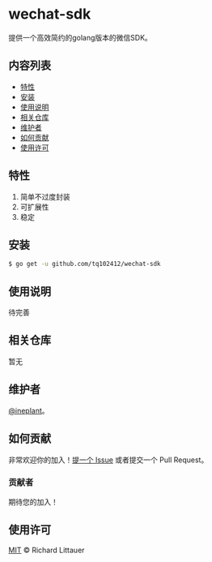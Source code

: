 # wechat-sdk

提供一个高效简约的golang版本的微信SDK。

## 内容列表

- [特性](#特性)
- [安装](#安装)
- [使用说明](#使用说明)
- [相关仓库](#相关仓库)
- [维护者](#维护者)
- [如何贡献](#如何贡献)
- [使用许可](#使用许可)

## 特性

1. 简单不过度封装
2. 可扩展性
3. 稳定

## 安装

```sh
$ go get -u github.com/tq102412/wechat-sdk
```

## 使用说明

待完善


## 相关仓库

暂无

## 维护者

[@ineplant](https://github.com/tq102412)。

## 如何贡献

非常欢迎你的加入！[提一个 Issue](https://github.com/tq102412/wechat/issues/new) 或者提交一个 Pull Request。

### 贡献者

期待您的加入！

## 使用许可

[MIT](LICENSE) © Richard Littauer
